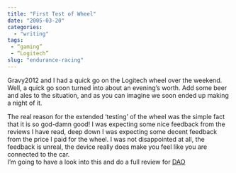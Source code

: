 ```yaml
---
title: "First Test of Wheel"
date: "2005-03-20"
categories: 
  - "writing"
tags:
 - “gaming”
 - “Logitech”
slug: "endurance-racing"
---
```


Gravy2012 and I had a quick go on the Logitech wheel over the weekend. Well, a quick go soon turned into about an evening’s worth. Add some beer and ales to the situation, and as you can imagine we soon ended up making a night of it.

The real reason for the extended ‘testing’ of the wheel was the simple fact that it is so god-damn good! I was expecting some nice feedback from the reviews I have read, deep down I was expecting some decent feedback from the price I paid for the wheel. I was not disappointed at all, the feedback is unreal, the device really does make you feel like you are connected to the car.  
I’m going to have a look into this and do a full review for [DAO][1]

[1]:	https://www.dieasone.co.uk